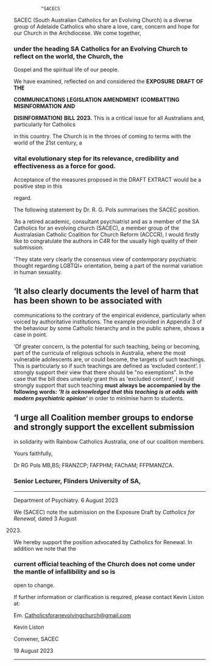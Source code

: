 ```
          ^SACECS

```
SACEC (South Australian Catholics for an Evolving Church) is a diverse group of Adelaide Catholics
who share a love, care, concern and hope for our Church in the Archdiocese. We come together,
### under the heading SA Catholics for an Evolving Church to reflect on the world, the Church, the

Gospel and the spiritual life of our people.

We have examined, reflected on and considered the **EXPOSURE** **DRAFT** **OF** **THE**

**COMMUNICATIONS** **LEGISLATION** **AMENDMENT** **(COMBATTING** **MISINFORMATION** **AND**

**DISINFORMATION)** **BILL** **2023.** This is a critical issue for all Australians and, particularly for Catholics

in this country. The Church is in the throes of coming to terms with the world of the 21st century, a

### vital evolutionary step for its relevance, credibility and effectiveness as a force for good.

Acceptance of the measures proposed in the DRAFT EXTRACT would be a positive step in this

regard.

The following statement by Dr. R. G. Pols summarises the SACEC position.

‘As a retired academic, consultant psychiatrist and as a member of the SA Catholics for an
evolving church (SACEC), a member group of the Australasian Catholic Coalition for Church
Reform (ACCCR), I would firstly like to congratulate the authors in C4R for the usually high
quality of their submission.

‘They state very clearly the consensus view of contemporary psychiatric thought regarding
LGBTQI+ orientation, being a part of the normal variation in human sexuality.

## ‘It also clearly documents the level of harm that has been shown to be associated with
communications to the contrary of the empirical evidence, particularly when voiced by
authoritative institutions. The example provided in Appendix 3 of the behaviour by some
Catholic hierarchy and in the public sphere, shows a case in point.

‘Of greater concern, is the potential for such teaching, being or becoming, part of the
curricula of religious schools in Australia, where the most vulnerable adolescents are, or
could become, the targets of such teachings. This is particularly so if such teachings are
defined as ‘excluded content’. I strongly support their view that there should be "no
exemptions". In the case that the bill does unwisely grant this as 'excluded content', I would
strongly support that such teaching **must** **always** **be** **accompanied** **by** **the** **following**
**words:** **_'It_** **_is_** **_acknowledged_** **_that_** **_this_** **_teaching_** **_is_** **_at_** **_odds_** **_with_** **_modern_** **_psychiatric_**
**_opinion'_** in order to minimise harm to students.

## ‘I urge all Coalition member groups to endorse and strongly support the excellent submission
in solidarity with Rainbow Catholics Australia, one of our coalition members.

Yours faithfully,

Dr RG Pols MB,BS; FRANZCP; FAFPHM; FAChAM; FFPMANZCA.
### Senior Lecturer, Flinders University of SA,


-----

Department of Psychiatry.
6 August 2023

We (SACEC) note the submission on the Exposure Draft by _Catholics_ _for_ _Renewal,_ dated 3 August

2023.

We hereby support the position advocated by Catholics for Renewal. In addition we note that the
### current official teaching of the Church does not come under the mantle of infallibility and so is

open to change.

If further information or clarification is required, please contact Kevin Liston at:

Em. [Catholicsforanevolvingchurch@gmail.com](mailto:Catholicsforanevolvingchurch@gmail.com)

Kevin Liston

Convener, SACEC

19 August 2023


-----

